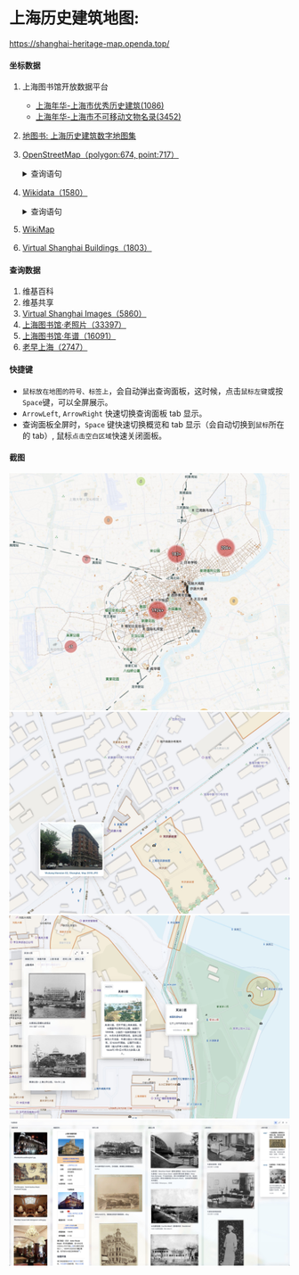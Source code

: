# 上海历史建筑地图:

https://shanghai-heritage-map.openda.top/

#### 坐标数据

1. 上海图书馆开放数据平台
   - [上海年华-上海市优秀历史建筑(1086)](https://data.library.sh.cn/shnh/wkl/webapi/building/toAllBuilding)
   - [上海年华-上海市不可移动文物名录(3452)](https://data.library.sh.cn/shnh/wkl/webapi/hsly/building/toRelicDirectory)
2. [地图书: 上海历史建筑数字地图集](https://www.ditushu.com/book/645/table)
3. [OpenStreetMap（polygon:674, point:717）](https://overpass-turbo.eu/)
   <details><summary>查询语句</summary>

   ```sql
   /*
   Overpass API 查询 -
   */

   [out:json][timeout:120];

   // 1. 定义搜索区域
   area["name:en"="Shanghai"]->.searchArea;

   // 2. 在指定区域内执行并集查询（OR 关系）
   (
   // 原有的文化遗产和历史遗迹
   nwr["heritage"](area.searchArea);
   nwr["historic"](area.searchArea);

   // 旅游景点和标志性地点
   nw["tourism"~"^(attraction|museum|gallery|artwork|viewpoint|monument)$"][!"area"]["leisure"!="park"](area.searchArea);
   );

   // 3. 输出结果
   // 输出完整的几何信息和所有标签
   out geom;
   ```

   </details>

4. [Wikidata（1580）](https://query.wikidata.org/)
   <details><summary>查询语句</summary>

   ```sql

   # 终极地理空间查询：在上海地理范围内，查找所有文物保护单位 (由于文保单位有限， 查找范围扩大至所有含有坐标)
   SELECT DISTINCT ?item ?itemLabel ?itemDescription ?coords ?heritage_statusLabel ?image ?zhwiki_url ?commons_url WHERE {

   # 核心逻辑：查找所有 ?item，其“位于行政区实体”(P131)是“上海市”(Q8686)或其下级行政区
   # *号表示递归查找，能包含所有区
   ?item wdt:P131* wd:Q8686.

   # 筛选条件：该条目必须有“坐标”(P625)属性
   ?item wdt:P625 ?coords.

   # 筛选条件：条目拥有“文物保护等级”(P1435) 属性
   # ?item wdt:P1435 ?heritage_status .
   OPTIONAL { ?item wdt:P1435 ?heritage_status. }

   # 可选地获取图片 (P18)
   OPTIONAL { ?item wdt:P18 ?image. }

   # 可选地获取中文维基百科的链接
   OPTIONAL {
       ?zhwiki_url schema:about ?item .
       FILTER(STRSTARTS(STR(?zhwiki_url), "https://zh.wikipedia.org/"))
   }

   # 可选地获取维基共享资源的链接 (P373)
   OPTIONAL {
       ?item wdt:P373 ?commonsCategoryName.
       BIND(IRI(CONCAT("https://commons.wikimedia.org/wiki/Category:", ENCODE_FOR_URI(?commonsCategoryName))) AS ?commons_url)
   }


   # 获取标签
   SERVICE wikibase:label { bd:serviceParam wikibase:language "zh,en". }
   }

   ```

   </details>

5. [WikiMap](https://wikimap.toolforge.org/?wp=false&cluster=false&zoom=16&lat=031.245900&lon=0121.485733)
6. [Virtual Shanghai Buildings（1803）](https://www.virtualshanghai.net/Data/Buildings)

#### 查询数据

1. 维基百科
2. 维基共享
3. [Virtual Shanghai Images（5860）](https://www.virtualshanghai.net/Photos/Images)
4. [上海图书馆·老照片（33397）](https://scc.library.sh.cn/#/result)
5. [上海图书馆·年谱（16091）](https://scc.library.sh.cn/#/np/result)
6. [老早上海（2747）](https://laozaoshanghai.com/)

#### 快捷键

- `鼠标放在地图的符号、标签上`，会自动弹出查询面板，这时候，点击`鼠标左键`或按`Space`键，可以全屏展示。
- `ArrowLeft`, `ArrowRight` 快速切换查询面板 tab 显示。
- 查询面板全屏时，`Space` 键快速切换概览和 tab 显示（会自动切换到`鼠标`所在的 tab）, 鼠标`点击空白区域`快速关闭面板。

#### 截图

![](public/doc/image.jpg)
![](public/doc/image1.jpg)
![](public/doc/image2.jpg)
![](public/doc/image3.jpg)
